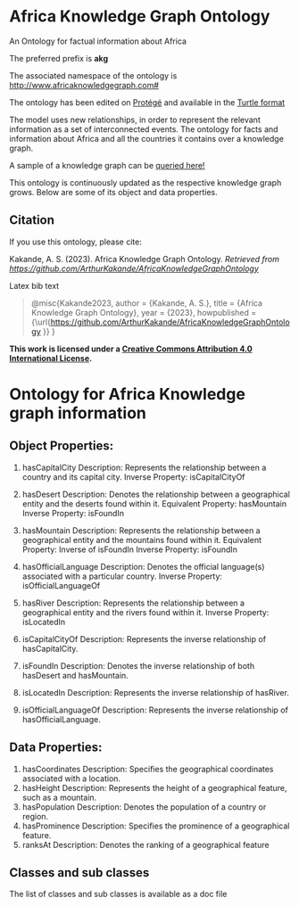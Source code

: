 # Africa Knowledge Graph Ontology
An Ontology for factual information about Africa

The preferred prefix is **akg**

The associated namespace of the ontology is <http://www.africaknowledgegraph.com#>

The ontology has been edited on [Protégé](https://protege.stanford.edu/) and available in the [Turtle format](https://www.w3.org/TR/turtle/)

The model uses new relationships, in order to represent the relevant information as a set of interconnected events. 
The ontology for facts and information about Africa and all the countries it contains over a knowledge graph.

A sample of a knowledge graph can be [queried here!](https://africakg.streamlit.app/)

This ontology is continuously updated as the respective knowledge graph grows. Below are some of its object and data properties.

## Citation
If you use this ontology, please cite:

Kakande, A. S. (2023). Africa Knowledge Graph Ontology. *Retrieved from https://github.com/ArthurKakande/AfricaKnowledgeGraphOntology*

Latex bib text

> @misc{Kakande2023,
  author = {Kakande, A. S.},
  title = {Africa Knowledge Graph Ontology},
  year = {2023},
  howpublished = {\url{https://github.com/ArthurKakande/AfricaKnowledgeGraphOntology
}}
}


**This work is licensed under a [Creative Commons Attribution 4.0 International License](https://creativecommons.org/licenses/by/4.0/).**

# Ontology for Africa Knowledge graph information

## Object Properties:
1. hasCapitalCity
Description: Represents the relationship between a country and its capital city.
Inverse Property: isCapitalCityOf

2. hasDesert
Description: Denotes the relationship between a geographical entity and the deserts found within it.
Equivalent Property: hasMountain
Inverse Property: isFoundIn

3. hasMountain
Description: Represents the relationship between a geographical entity and the mountains found within it.
Equivalent Property: Inverse of isFoundIn
Inverse Property: isFoundIn

4. hasOfficialLanguage
Description: Denotes the official language(s) associated with a particular country.
Inverse Property: isOfficialLanguageOf

5. hasRiver
Description: Represents the relationship between a geographical entity and the rivers found within it.
Inverse Property: isLocatedIn

6. isCapitalCityOf
Description: Represents the inverse relationship of hasCapitalCity.

7. isFoundIn
Description: Denotes the inverse relationship of both hasDesert and hasMountain.

8. isLocatedIn
Description: Represents the inverse relationship of hasRiver.

9. isOfficialLanguageOf
Description: Represents the inverse relationship of hasOfficialLanguage.

## Data Properties:
1. hasCoordinates
Description: Specifies the geographical coordinates associated with a location.
2. hasHeight
Description: Represents the height of a geographical feature, such as a mountain.
3. hasPopulation
Description: Denotes the population of a country or region.
4. hasProminence
Description: Specifies the prominence of a geographical feature.
5. ranksAt
Description: Denotes the ranking of a geographical feature

## Classes and sub classes
The list of classes and sub classes is available as a doc file
